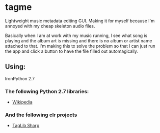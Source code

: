 # tagme
Lightweight music metadata editing GUI. Making it for myself because I'm annoyed with my cheap skeleton audio files.

Basically when I am at work with my music running, I see what song is playing and the album art is missing and there is no album or artist name attached to that. I'm making this to solve the problem so that I can just run the app and click a button to have the file filled out automagically.

## Using:

IronPython 2.7

### The following Python 2.7 libraries:

* [Wikipedia](https://wikipedia.readthedocs.io/)

### And the following clr projects

* [TagLib Sharp](https://github.com/mono/taglib-sharp)